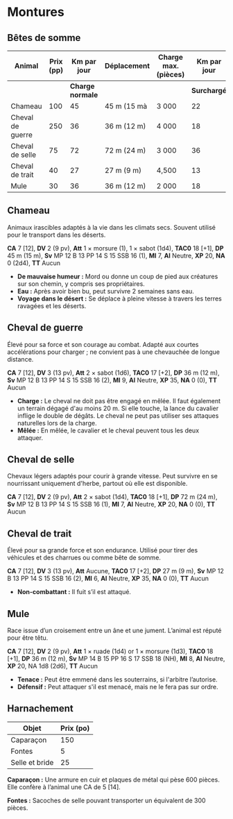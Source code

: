 # Montures


## Bêtes de somme

| Animal           | Prix (pp) | Km par jour        | Déplacement | Charge max. (pièces) | Km par jour   | Déplacement | Charge max. (pièces) |
|------------------|-----------|--------------------|-------------|----------------------|---------------|-------------|----------------------|
|                  |           | **Charge normale** |             |                      | **Surchargé** |             |                      |
| Chameau          | 100       | 45                 | 45 m (15 mà | 3 000                | 22            | 22 m (7 m)  | 6 000                |
| Cheval de guerre | 250       | 36                 | 36 m (12 m) | 4 000                | 18            | 18 m (6 m)  | 8 000                |
| Cheval de selle  | 75        | 72                 | 72 m (24 m) | 3 000                | 36            | 36 m (12 m) | 6 000                |
| Cheval de trait  | 40        | 27                 | 27 m (9 m)  | 4,500                | 13            | 13 m (4 m)  | 9 000                |
| Mule             | 30        | 36                 | 36 m (12 m) | 2 000                | 18            | 18 m (6 m)  | 4 000                |


## Chameau

Animaux irascibles adaptés à la vie dans les climats secs. Souvent
utilisé pour le transport dans les déserts.

**CA** 7 \[12\], **DV** 2 (9 pv), **Att** 1 × morsure (1), 1 × sabot
(1d4), **TAC0** 18 \[+1\], **DP** 45 m (15 m), **Sv** MP 12 B 13 PP 14 S
15 SSB 16 (1), **Ml** 7, **Al** Neutre, **XP** 20, **NA** 0 (2d4),
**TT** Aucun

  - **De mauvaise humeur :** Mord ou donne un coup de pied aux créatures
    sur son chemin, y compris ses propriétaires.
  - **Eau :** Après avoir bien bu, peut survivre 2 semaines sans eau.
  - **Voyage dans le désert :** Se déplace à pleine vitesse à travers
    les terres ravagées et les déserts.

## Cheval de guerre

Élevé pour sa force et son courage au combat. Adapté aux courtes
accélérations pour charger ; ne convient pas à une chevauchée de
longue distance.

**CA** 7 \[12\], **DV** 3 (13 pv), **Att** 2 × sabot (1d6), **TAC0** 17
\[+2\], **DP** 36 m (12 m), **Sv** MP 12 B 13 PP 14 S 15 SSB 16 (2),
**Ml** 9, **Al** Neutre, **XP** 35, **NA** 0 (0), **TT** Aucun

  - **Charge :** Le cheval ne doit pas être engagé en mêlée. Il faut
    également un terrain dégagé d'au moins 20 m. Si elle touche, la
    lance du cavalier inflige le double de dégâts. Le cheval ne peut pas
    utiliser ses attaques naturelles lors de la charge.
  - **Mêlée :** En mêlée, le cavalier et le cheval peuvent tous les deux
    attaquer.

## Cheval de selle

Chevaux légers adaptés pour courir à grande vitesse. Peut survivre en se
nourrissant uniquement d'herbe, partout où elle est disponible.

**CA** 7 \[12\], **DV** 2 (9 pv), **Att** 2 × sabot (1d4), **TAC0** 18
\[+1\], **DP** 72 m (24 m), **Sv** MP 12 B 13 PP 14 S 15 SSB 16 (1),
**Ml** 7, **Al** Neutre, **XP** 20, **NA** 0 (0), **TT** Aucun

## Cheval de trait

Élevé pour sa grande force et son endurance. Utilisé pour tirer des
véhicules et des charrues ou comme bête de somme.

**CA** 7 \[12\], **DV** 3 (13 pv), **Att** Aucune, **TAC0** 17 \[+2\],
**DP** 27 m (9 m), **Sv** MP 12 B 13 PP 14 S 15 SSB 16 (2), **Ml** 6,
**Al** Neutre, **XP** 35, **NA** 0 (0), **TT** Aucun

  - **Non-combattant :** Il fuit s’il est attaqué.

## Mule

Race issue d’un croisement entre un âne et une jument. L’animal est
réputé pour être têtu.

**CA** 7 \[12\], **DV** 2 (9 pv), **Att** 1 × ruade (1d4) or 1 × morsure
(1d3), **TAC0** 18 \[+1\], **DP** 36 m (12 m), **Sv** MP 14 B 15 PP 16 S
17 SSB 18 (NH), **Ml** 8, **Al** Neutre, **XP** 20, NA 1d8 (2d6), **TT**
Aucun

  - **Tenace :** Peut être emmené dans les souterrains, si l'arbitre
    l’autorise.
  - **Défensif :** Peut attaquer s'il est menacé, mais ne le fera pas
    sur ordre.

## Harnachement

| **Objet**      | **Prix (po)** |
|----------------|---------------|
| Caparaçon      | 150           |
| Fontes         | 5             |
| Selle et bride | 25            |

**Caparaçon :** Une armure en cuir et plaques de métal qui pèse 600
pièces. Elle confère à l’animal une CA de 5 \[14\].

**Fontes :** Sacoches de selle pouvant transporter un équivalent de 300
pièces.